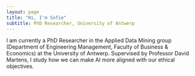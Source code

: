 ```yaml
---
layout: page
title: "Hi, I'm Sofie"
subtitle: PhD Researcher, University of Antwerp
---
```


I am currently a PhD Researcher in the Applied Data Mining group (Department of Engineering Management, Faculty of Business & Economics) at the University of Antwerp. Supervised by Professor David Martens, I study how we can make AI more aligned with our ethical objectives.
